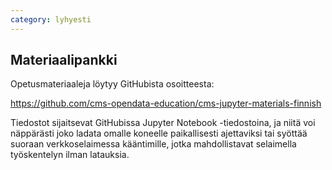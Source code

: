 ```yaml
---
category: lyhyesti
---
```


## Materiaalipankki

<p>Opetusmateriaaleja löytyy GitHubista osoitteesta:</p>

<a href="https://github.com/cms-opendata-education/cms-jupyter-materials-finnish">https://github.com/cms-opendata-education/cms-jupyter-materials-finnish</a>

Tiedostot sijaitsevat GitHubissa Jupyter Notebook -tiedostoina, ja niitä voi näppärästi joko ladata omalle koneelle paikallisesti ajettaviksi tai syöttää suoraan verkkoselaimessa kääntimille, jotka mahdollistavat selaimella työskentelyn ilman latauksia.
